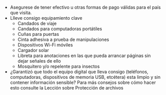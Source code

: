 [Title]: # (Equipamiento)
[Difficulty]: # (Principiante)
[Order]: # (5)

*   Asegurese de tener efectivo u otras formas de pago válidas para el país que visita.
*   Llleve consigo equipamiento clave
    *   Candados de viaje
    *   Candados para computadoras portátiles
    *   Cuñas para puertas
    *   Cinta adhesiva a prueba de manipulaciones
    *   Dispositivos Wi-Fi móviles
    *   Cargador solar
    *   Libreta para anotaciones en las que pueda arrancar páginas sin dejar señales de ello
    *   Mosquitero y/o repelente para insectos
*   ¿Garantizó que todo el equipo digital que lleva consigo (teléfonos, computadoras, dispositivos de memoria USB, etcétera) esta limpio y sin contener información sensible? Para más consejos sobre cómo hacer esto consulte la Lección sobre Protección de archivos